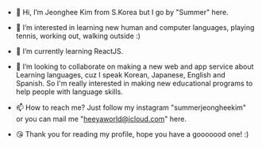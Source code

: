 - 👋 Hi, I’m Jeonghee Kim from S.Korea but I go by "Summer" here.

- 👀 I’m interested in learning new human and computer languages,
     playing tennis, working out, walking outside :)

- 🌱 I’m currently learning ReactJS.

- 💞️ I’m looking to collaborate on making a new web and app service about Learning languages,
     cuz I speak Korean, Japanese, English and Spanish.
     So I'm really interested in making new educational programs to help people with language skills.

- 📫 How to reach me?
     Just follow my instagram "summerjeongheekim"
     or you can mail me "heeyaworld@icloud.com" here.
     
- 😘 Thank you for reading my profile, hope you have a gooooood one! :)
